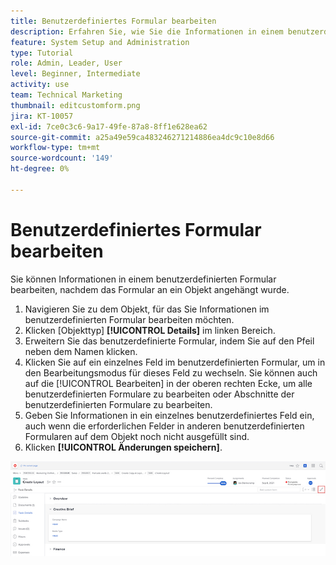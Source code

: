 ```yaml
---
title: Benutzerdefiniertes Formular bearbeiten
description: Erfahren Sie, wie Sie die Informationen in einem benutzerdefinierten Formular bearbeiten, nachdem es an ein Objekt angehängt wurde.
feature: System Setup and Administration
type: Tutorial
role: Admin, Leader, User
level: Beginner, Intermediate
activity: use
team: Technical Marketing
thumbnail: editcustomform.png
jira: KT-10057
exl-id: 7ce0c3c6-9a17-49fe-87a8-8ff1e628ea62
source-git-commit: a25a49e59ca483246271214886ea4dc9c10e8d66
workflow-type: tm+mt
source-wordcount: '149'
ht-degree: 0%

---
```


# Benutzerdefiniertes Formular bearbeiten

<!---
21.4 updates have been made here
--->

Sie können Informationen in einem benutzerdefinierten Formular bearbeiten, nachdem das Formular an ein Objekt angehängt wurde.

1. Navigieren Sie zu dem Objekt, für das Sie Informationen im benutzerdefinierten Formular bearbeiten möchten.
1. Klicken [Objekttyp] **[!UICONTROL Details]** im linken Bereich.
1. Erweitern Sie das benutzerdefinierte Formular, indem Sie auf den Pfeil neben dem Namen klicken.
1. Klicken Sie auf ein einzelnes Feld im benutzerdefinierten Formular, um in den Bearbeitungsmodus für dieses Feld zu wechseln. Sie können auch auf die [!UICONTROL Bearbeiten] in der oberen rechten Ecke, um alle benutzerdefinierten Formulare zu bearbeiten oder Abschnitte der benutzerdefinierten Formulare zu bearbeiten.
1. Geben Sie Informationen in ein einzelnes benutzerdefiniertes Feld ein, auch wenn die erforderlichen Felder in anderen benutzerdefinierten Formularen auf dem Objekt noch nicht ausgefüllt sind.
1. Klicken **[!UICONTROL Änderungen speichern]**.

![Fenster &quot;Aufgabendetails&quot;mit einem benutzerdefinierten Formular, das bearbeitet wird](assets/custom-forms-edit-a-custom-form.jpg)
